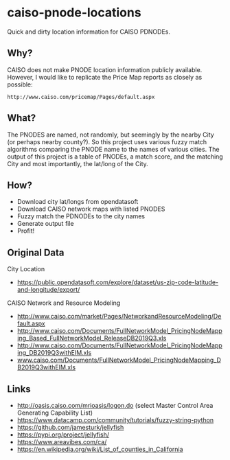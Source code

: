 # caiso-pnode-locations

Quick and dirty location information for CAISO PDNODEs.

## Why?

CAISO does not make PNODE location information publicly available. However,
I would like to replicate the Price Map reports as closely as possible:

    http://www.caiso.com/pricemap/Pages/default.aspx

## What?

The PNODES are named, not randomly, but seemingly by the nearby City (or
perhaps nearby county?).  So this project uses various fuzzy match algorithms
comparing the PNODE name to the names of various cities. The output of this
project is a table of PNODEs, a match score, and the matching City and most
importantly, the lat/long of the City.


## How?

* Download city lat/longs from opendatasoft
* Download CAISO network maps with listed PNODES
* Fuzzy match the PDNODEs to the city names
* Generate output file
* Profit!

## Original Data

City Location

* https://public.opendatasoft.com/explore/dataset/us-zip-code-latitude-and-longitude/export/

CAISO Network and Resource Modeling

* http://www.caiso.com/market/Pages/NetworkandResourceModeling/Default.aspx
* http://www.caiso.com/Documents/FullNetworkModel_PricingNodeMapping_Based_FullNetworkModel_ReleaseDB2019Q3.xls
* http://www.caiso.com/Documents/FullNetworkModel_PricingNodeMapping_DB2019Q3withEIM.xls
* www.caiso.com/Documents/FullNetworkModel_PricingNodeMapping_DB2019Q3withEIM.xls

## Links

* http://oasis.caiso.com/mrioasis/logon.do (select Master Control Area Generating Capability List)
* https://www.datacamp.com/community/tutorials/fuzzy-string-python
* https://github.com/jamesturk/jellyfish
* https://pypi.org/project/jellyfish/
* https://www.areavibes.com/ca/
* https://en.wikipedia.org/wiki/List_of_counties_in_California

